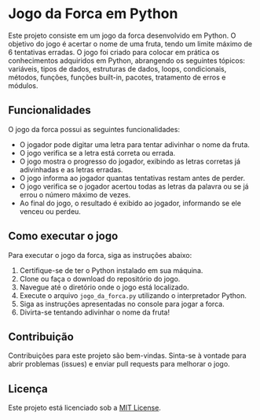 # Jogo da Forca em Python

Este projeto consiste em um jogo da forca desenvolvido em Python. O objetivo do jogo é acertar o nome de uma fruta, tendo um limite máximo de 6 tentativas erradas. O jogo foi criado para colocar em prática os conhecimentos adquiridos em Python, abrangendo os seguintes tópicos: variáveis, tipos de dados, estruturas de dados, loops, condicionais, métodos, funções, funções built-in, pacotes, tratamento de erros e módulos.

## Funcionalidades

O jogo da forca possui as seguintes funcionalidades:

- O jogador pode digitar uma letra para tentar adivinhar o nome da fruta.
- O jogo verifica se a letra está correta ou errada.
- O jogo mostra o progresso do jogador, exibindo as letras corretas já adivinhadas e as letras erradas.
- O jogo informa ao jogador quantas tentativas restam antes de perder.
- O jogo verifica se o jogador acertou todas as letras da palavra ou se já errou o número máximo de vezes.
- Ao final do jogo, o resultado é exibido ao jogador, informando se ele venceu ou perdeu.

## Como executar o jogo

Para executar o jogo da forca, siga as instruções abaixo:

1. Certifique-se de ter o Python instalado em sua máquina.
2. Clone ou faça o download do repositório do jogo.
3. Navegue até o diretório onde o jogo está localizado.
4. Execute o arquivo `jogo_da_forca.py` utilizando o interpretador Python.
5. Siga as instruções apresentadas no console para jogar a forca.
6. Divirta-se tentando adivinhar o nome da fruta!

## Contribuição

Contribuições para este projeto são bem-vindas. Sinta-se à vontade para abrir problemas (issues) e enviar pull requests para melhorar o jogo.

## Licença

Este projeto está licenciado sob a [MIT License](LICENSE).
